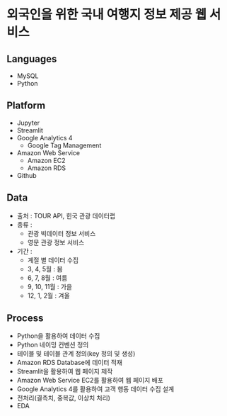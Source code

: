 # 외국인을 위한 국내 여행지 정보 제공 웹 서비스
## Languages
- MySQL
- Python
## Platform
- Jupyter
- Streamlit
- Google Analytics 4
  - Google Tag Management
- Amazon Web Service
  - Amazon EC2
  - Amazon RDS
- Github
## Data
- 출처 : TOUR API, 힌국 관광 데이터랩
- 종류 :
  - 관광 빅데이터 정보 서비스
  - 영문 관광 정보 서비스
- 기간 :
  - 계절 별 데이터 수집
  - 3, 4, 5월 : 봄
  - 6, 7, 8월 : 여름
  - 9, 10, 11월 : 가을
  - 12, 1, 2월 : 겨울
## Process
- Python을 활용하여 데이터 수집
- Python 네이밍 컨벤션 정의
- 테이블 및 테이블 관계 정의(key 정의 및 생성)
- Amazon RDS Database에 데이터 적재
- Streamlit을 활용하여 웹 페이지 제작
- Amazon Web Service EC2를 활용하여 웹 페이지 배포
- Google Analytics 4를 활용하여 고객 행동 데이터 수집 설계
- 전처리(결측치, 중복값, 이상치 처리)
- EDA
